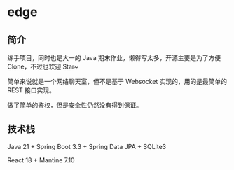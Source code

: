 # edge

## 简介
 
练手项目，同时也是大一的 Java 期末作业，懒得写太多，开源主要是为了方便 Clone，不过也欢迎 Star~

简单来说就是一个网络聊天室，但不是基于 Websocket 实现的，用的是最简单的 REST 接口实现。

做了简单的鉴权，但是安全性仍然没有得到保证。

## 技术栈

Java 21 + Spring Boot 3.3 + Spring Data JPA + SQLite3

React 18 + Mantine 7.10
